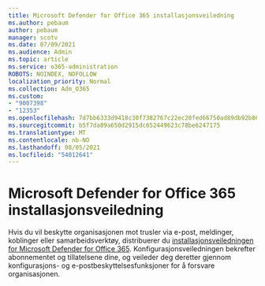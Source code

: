 ```yaml
---
title: Microsoft Defender for Office 365 installasjonsveiledning
ms.author: pebaum
author: pebaum
manager: scotv
ms.date: 07/09/2021
ms.audience: Admin
ms.topic: article
ms.service: o365-administration
ROBOTS: NOINDEX, NOFOLLOW
localization_priority: Normal
ms.collection: Adm_O365
ms.custom:
- "9007398"
- "12353"
ms.openlocfilehash: 7d7bb6333d9418c30f7382767c22ec20fed66750ad89db92b86a6981bf55487d
ms.sourcegitcommit: b5f7da89a650d2915dc652449623c78be6247175
ms.translationtype: MT
ms.contentlocale: nb-NO
ms.lasthandoff: 08/05/2021
ms.locfileid: "54012641"
---
```

# <a name="microsoft-defender-for-office-365-setup-guide"></a>Microsoft Defender for Office 365 installasjonsveiledning

Hvis du vil beskytte organisasjonen mot trusler via e-post, meldinger, koblinger eller samarbeidsverktøy, distribuerer du [installasjonsveiledningen for Microsoft Defender for Office 365](https://admin.microsoft.com/adminportal/home#/modernonboarding/office365advancedthreatprotectionadvisor). Konfigurasjonsveiledningen bekrefter abonnementet og tillatelsene dine, og veileder deg deretter gjennom konfigurasjons- og e-postbeskyttelsesfunksjoner for å forsvare organisasjonen.